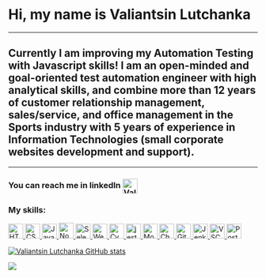 # Hi, my name is Valiantsin Lutchanka
_________________
## Currently I am improving my Automation Testing with Javascript skills! I am an open-minded and goal-oriented test automation engineer with high analytical skills, and combine more than 12 years of customer relationship management, sales/service, and office management in the Sports industry with 5 years of experience in Information Technologies (small corporate websites development and support).
_________________
### You can reach me in linkedIn  <a href="https://www.linkedin.com/in/valiantsin-lutchanka/" target="blank"><img align="center" src="https://cdn.iconscout.com/icon/free/png-64/linkedin-2752135-2284952.png" alt="Valiantsin Lutchanka" height="30" width="30" /></a>

### My skills:
<a href="https://www.w3.org/html/" target="_blank" rel="noreferrer"> <img src="https://cdn.iconscout.com/icon/free/png-64/html-3628838-3030115.png" alt="HTML" width="30" height="30"/> </a> 
<a href="https://www.w3.org/Style/CSS/Overview.en.html" target="_blank" rel="noreferrer"> <img src="https://cdn.iconscout.com/icon/free/png-64/css3-11-1175239.png" alt="CSS" width="30" height="30"/> </a> 
<a href="https://www.javascript.com/" target="_blank" rel="noreferrer"> <img src="https://cdn.iconscout.com/icon/free/png-64/javascript-2752148-2284965.png" alt="JavaScript" width="30" height="30"/> </a>
<a href="https://nodejs.dev/" target="_blank" rel="noreferrer"> <img src="https://cdn.iconscout.com/icon/free/png-64/node-js-1174925.png" alt="NodeJS" width="30" height="32"/> </a> 
<a href="https://www.selenium.dev/" target="_blank" rel="noreferrer"> <img src="https://www.edureka.co/blog/content/ver.1554792280/uploads/2019/04/Selenium-logo-QTP-vs-Selenium-Edureka-300x270.png" alt="Selenium Webdriver" width="30" height="30"/> </a>
<a href="https://webdriver.io/" target="_blank" rel="noreferrer"> <img src="https://webdriver.io/img/logo-webdriver-io.png" alt="WebdriverIO" width="30" height="30"/> </a>
<a href="https://www.cypress.io/" target="_blank" rel="noreferrer"> <img src="https://yt3.ggpht.com/iD0oePTGV8tZwEEP_WEG2rvyNiQAVfmjhawFMCj17ARjjmw-J70k9NDjSE5QTzD9Vk3ayBU=s900-c-k-c0x00ffffff-no-rj" alt="CypressIO" width="30" height="30"/> </a>
<a href="https://jestjs.io/" target="_blank" rel="noreferrer"> <img src="https://cdn.iconscout.com/icon/free/png-64/jest-3521517-2945020.png" alt="jest" width="30" height="30"/> </a> 
<a href="https://mochajs.org/" target="_blank" rel="noreferrer"> <img src="https://cdn.iconscout.com/icon/free/png-64/mocha-1-1175012.png" alt="Mocha" width="30" height="30"/> </a>
<a href="https://www.chaijs.com/" target="_blank" rel="noreferrer"> <img src="https://encrypted-tbn0.gstatic.com/images?q=tbn:ANd9GcSlLRYIFxJ1UZDgQSQZ1kR47NuzaHdB0bQtmYwnfyLvmQ&s" alt="ChaiJS" width="30" height="30"/> </a>
<a href="https://git-scm.com/" target="_blank" rel="noreferrer"> <img src="https://icon-library.com/images/git-icon/git-icon-6.jpg" alt="Git" width="30" height="30"/> </a>
<a href="https://www.jenkins.io/" target="_blank" rel="noreferrer"> <img src="https://icon-library.com/images/jenkins-icon/jenkins-icon-17.jpg" alt="Jenkins" width="30" height="30"/> </a>
<a href="https://code.visualstudio.com/" target="_blank" rel="noreferrer"> <img src="https://cdn.iconscout.com/icon/free/png-64/visual-studio-code-3251603-2724650.png" alt="VSCode" width="30" height="30"/> </a>
<a href="https://www.postman.com/" target="_blank" rel="noreferrer"> <img src="https://cdn.iconscout.com/icon/free/png-64/postman-3628992-3030217.png" alt="Postman" width="30" height="30"/> </a>

[![Valiantsin Lutchanka GitHub stats](https://github-readme-stats.vercel.app/api?username=Valiantsin2021)](https://github.com/Valiantsin2021/github-readme-stats)

<img src="https://github-readme-stats.vercel.app/api/top-langs?username=Valiantsin2021&layout=compact"/>
